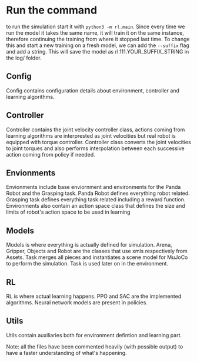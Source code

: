 # Run the command
to run the simulation start it with `python3 -m rl.main`.
Since every time we run the model it takes the same name, it will train it on the same instance, therefore continuing the training from where it stopped last time. To change this and start a new training on a fresh model, we can add the `--suffix` flag and add a string. This will save the model as rl.111.YOUR_SUFFIX_STRING in the log/ folder.

## Config
Config contains configuration details about environment, controller and learning algorithms. 

## Controller
Controller contains the joint velocity controller class, actions coming from learning algorithms are interprested as joint velocities but real robot is equipped with torque controller. Controller class converts the joint velocities to joint torques and also performs interpolation between each successive action coming from policy if needed.

## Envionments
Envionments include base enviornment and environments for the Panda Robot and the Grasping task. Panda Robot defines everything robot related. Grasping task defines everything task related including a reward function. Environments also contain an action space class that defines the size and limits of robot's action space to be used in learning

## Models
Models is where everything is actually defined for simulation. Arena, Gripper, Objects and Robot are the classes that use xmls respectively from Assets. Task merges all pieces and instantiates a scene model for MuJoCo to perform the simulation. Task is used later on in the environment.

## RL
RL is where actual learning happens. PPO and SAC are the implemented algorithms. Neural network models are present in policies.


## Utils
Utils contain auxiliaries both for environment defintion and learning part. 

Note: all the files have been commented heavily (with possible output) to have a faster understanding of what's happening.

